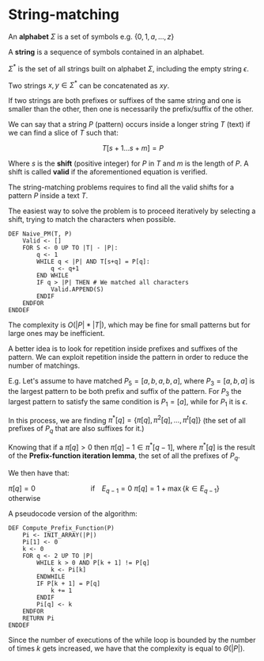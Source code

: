 # String-matching

An **alphabet** $\Sigma$ is a set of symbols e.g. $\{0, 1, a, \dots, z\}$

A **string** is a sequence of symbols contained in an alphabet.

$\Sigma^*$ is the set of all strings built on alphabet $\Sigma$, including the empty string $\epsilon$.

Two strings $x,y \in \Sigma^*$ can be concatenated as $xy$.

If two strings are both prefixes or suffixes of the same string and one is smaller than the other, then one is necessarily the prefix/suffix of the other.

We can say that a string $P$ (pattern) occurs inside a longer string $T$ (text) if we can find a slice of $T$ such that:

$$T[s+1 \dots s+m] = P$$

Where $s$ is the **shift** (positive integer) for $P$ in $T$ and $m$ is the length of $P$. A shift is called **valid** if the aforementioned equation is verified.

The string-matching problems requires to find all the valid shifts for a pattern $P$ inside a text $T$.

The easiest way to solve the problem is to proceed iteratively by selecting a shift, trying to match the characters when possible.

```pseudocode
DEF Naive_PM(T, P)
    Valid <- []
    FOR S <- 0 UP TO |T| - |P|:
        q <- 1
        WHILE q < |P| AND T[s+q] = P[q]:
            q <- q+1
        END WHILE
        IF q > |P| THEN # We matched all characters
            Valid.APPEND(S)
        ENDIF
    ENDFOR
ENDDEF
```

The complexity is $O(|P| * |T|)$, which may be fine for small patterns but for large ones may be inefficient.

A better idea is to look for repetition inside prefixes and suffixes of the pattern. We can exploit repetition inside the pattern in order to reduce the number of matchings.

E.g. Let's assume to have matched $P_5 = [a, b, a, b, a]$, where $P_3 = [a,b,a]$ is the largest pattern to be both prefix and suffix of the pattern. For $P_3$ the largest pattern to satisfy the same condition is $P_1 = [a]$, while for $P_1$ it is $\epsilon$.

In this process, we are finding $\pi^*[q] = \{\pi[q], \pi^2[q], \dots, \pi^t[q]\}$ (the set of all prefixes of $P_q$ that are also suffixes for it.)

Knowing that if a $\pi[q] > 0$ then $\pi[q] - 1 \in \pi^*[q-1]$, where $\pi^*[q]$ is the result of the **Prefix-function iteration lemma**, the set of all the prefixes of $P_q$.

We then have that:

$\pi[q] = 0 \;\;\;\;\;\;\;\;\;\;\;\;\;\;\;\;\;\;\;\;\;\;\;\;\;\;\;\;\;\;\;\; \text{if}  \;\;\;\; E_{q-1} = 0$
$\pi[q] = 1 + \max\{k \in E_{q-1}\} \;\;\;\; \text{otherwise}$


A pseudocode version of the algorithm:

```pseudocode
DEF Compute_Prefix_Function(P)
    Pi <- INIT_ARRAY(|P|)
    Pi[1] <- 0
    k <- 0
    FOR q <- 2 UP TO |P|
        WHILE k > 0 AND P[k + 1] != P[q]
            k <- Pi[k]
        ENDWHILE
        IF P[k + 1] = P[q]
            k += 1
        ENDIF
        Pi[q] <- k
    ENDFOR
    RETURN Pi
ENDDEF
```

Since the number of executions of the while loop is bounded by the number of times $k$ gets increased, we have that the complexity is equal to $\Theta(|P|)$.
